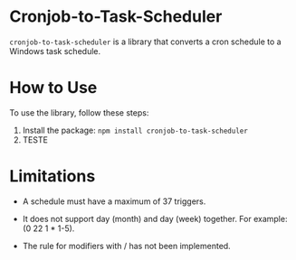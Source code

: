 # Cronjob-to-Task-Scheduler

`cronjob-to-task-scheduler` is a library that converts a cron schedule to a Windows task schedule.

# How to Use

To use the library, follow these steps:

1. Install the package: `npm install cronjob-to-task-scheduler`
2. TESTE

# Limitations

- A schedule must have a maximum of 37 triggers.

- It does not support day (month) and day (week) together. For example: (0 22 1 * 1-5).

- The rule for modifiers with / has not been implemented.
